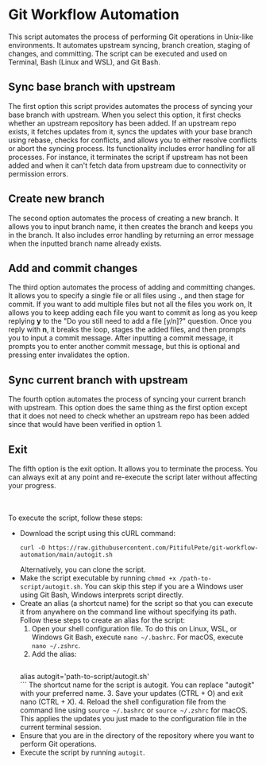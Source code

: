 # Git Workflow Automation

This script automates the process of performing Git operations in Unix-like environments. It automates upstream syncing, branch creation, staging of changes, and committing. The script can be executed and used on Terminal, Bash (Linux and WSL), and Git Bash.

## Sync base branch with upstream

The first option this script provides automates the process of syncing your base branch with upstream. When you select this option, it first checks whether an upstream repository has been added. If an upstream repo exists, it fetches updates from it, syncs the updates with your base branch using rebase, checks for conflicts, and allows you to either resolve conflicts or abort the syncing process. Its functionality includes error handling for all processes. For instance, it terminates the script if upstream has not been added and when it can't fetch data from upstream due to connectivity or permission errors.

## Create new branch

The second option automates the process of creating a new branch. It allows you to input branch name, it then creates the branch and keeps you in the branch. It also includes error handling by returning an error message when the inputted branch name already exists.

## Add and commit changes

The third option automates the process of adding and committing changes. It allows you to specify a single file or all files using **.**, and then stage for commit. If you want to add multiple files but not all the files you work on, It allows you to keep adding each file you want to commit as long as you keep replying **y** to the "Do you still need to add a file [y/n]?" question. Once you reply with **n**, it breaks the loop, stages the added files, and then prompts you to input a commit message. After inputting a commit message, it prompts you to enter another commit message, but this is optional and pressing enter invalidates the option. 

## Sync current branch with upstream

The fourth option automates the process of syncing your current branch with upstream. This option does the same thing as the first option except that it does not need to check whether an upstream repo has been added since that would have been verified in option 1.

## Exit

The fifth option is the exit option. It allows you to terminate the process. You can always exit at any point and re-execute the script later without affecting your progress.

<br><br/>
To execute the script, follow these steps:

- Download the script using this cURL command: 
  ```
  curl -O https://raw.githubusercontent.com/PitifulPete/git-workflow-automation/main/autogit.sh 
  ```
  Alternatively, you can clone the script.
- Make the script executable by running `chmod +x /path-to-script/autogit.sh`. You can skip this step if you are a Windows user using Git Bash, Windows interprets script directly.
- Create an alias (a shortcut name) for the script so that you can execute it from anywhere on the command line without specifying its path. Follow these steps to create an alias for the script:
	1. Open your shell configuration file. To do this on Linux, WSL, or Windows Git Bash, execute `nano ~/.bashrc`. For macOS, execute `nano ~/.zshrc`.
	2. Add the alias:
	   ```
     alias autogit='path-to-script/autogit.sh'    
	   ```
	   The shortcut name for the script is autogit. You can replace "autogit" with your preferred name.	
	3. Save your updates (CTRL + O) and exit nano (CTRL + X).
	4. Reload the shell configuration file from the command line using `source ~/.bashrc` or `source ~/.zshrc` for macOS. This applies the updates you just made to the configuration file in the current terminal session.
- Ensure that you are in the directory of the repository where you want to perform Git operations.
- Execute the script by running `autogit`.
           